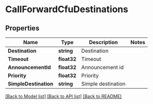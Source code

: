 # CallForwardCfuDestinations

## Properties

Name | Type | Description | Notes
------------ | ------------- | ------------- | -------------
**Destination** | **string** | Destination | 
**Timeout** | **float32** | Timeout | 
**AnnouncementId** | **float32** | Announcement id | 
**Priority** | **float32** | Priority | 
**SimpleDestination** | **string** | Simple destination | 

[[Back to Model list]](../README.md#documentation-for-models) [[Back to API list]](../README.md#documentation-for-api-endpoints) [[Back to README]](../README.md)



